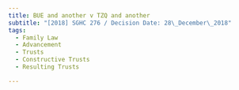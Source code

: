 ```yaml
---
title: BUE and another v TZQ and another
subtitle: "[2018] SGHC 276 / Decision Date: 28\_December\_2018"
tags:
  - Family Law
  - Advancement
  - Trusts
  - Constructive Trusts
  - Resulting Trusts

---
```

